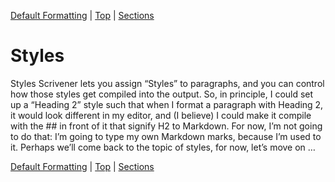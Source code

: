 [Default Formatting](02.html) | [Top](index.html) | [Sections](04.html)

# Styles #

Styles
Scrivener lets you assign “Styles” to paragraphs, and you can control how those styles get compiled into the output. So, in principle, I could set up a “Heading 2” style such that when I format a paragraph with Heading 2, it would look different in my editor, and (I believe) I could make it compile with the ## in front of it that signify H2 to Markdown. For now, I’m not going to do that: I’m going to type my own Markdown marks, because I’m used to it.
Perhaps we’ll come back to the topic of styles, for now, let’s move on …




[Default Formatting](02.html) | [Top](index.html) | [Sections](04.html)




